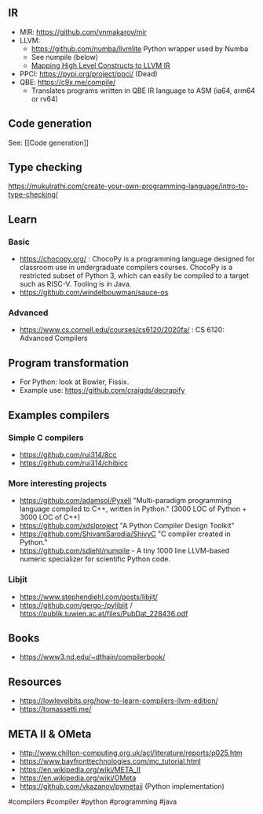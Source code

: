 ## IR

- MIR: <https://github.com/vnmakarov/mir>
- LLVM:
    - <https://github.com/numba/llvmlite> Python wrapper used by Numba
    - See numpile (below)
    - [Mapping High Level Constructs to LLVM IR](https://mapping-high-level-constructs-to-llvm-ir.readthedocs.io/en/latest/index.html)
- PPCI: <https://pypi.org/project/ppci/> (Dead)
- QBE: https://c9x.me/compile/
    - Translates programs written in QBE IR language to ASM (ia64, arm64 or rv64)

## Code generation

See: [[Code generation]]

## Type checking

https://mukulrathi.com/create-your-own-programming-language/intro-to-type-checking/


## Learn

### Basic

- https://chocopy.org/ : ChocoPy is a programming language designed for classroom use in undergraduate compilers courses. ChocoPy is a restricted subset of Python 3, which can easily be compiled to a target such as RISC-V. Tooling is in Java.
- https://github.com/windelbouwman/sauce-os

### Advanced

- https://www.cs.cornell.edu/courses/cs6120/2020fa/ : CS 6120: Advanced Compilers

## Program transformation

- For Python: look at Bowler, Fissix.
- Example use: https://github.com/craigds/decrapify

## Examples compilers

### Simple C compilers

- https://github.com/rui314/8cc
- https://github.com/rui314/chibicc

### More interesting projects

- https://github.com/adamsol/Pyxell "Multi-paradigm programming language compiled to C++, written in Python." (3000 LOC of Python + 3000 LOC of C++)
- https://github.com/xdslproject "A Python Compiler Design Toolkit"
- https://github.com/ShivamSarodia/ShivyC "C compiler created in Python."
- https://github.com/sdiehl/numpile - A tiny 1000 line LLVM-based numeric specializer for scientific Python code.

### Libjit

- https://www.stephendiehl.com/posts/libjit/
- https://github.com/gergo-/pylibjit / https://publik.tuwien.ac.at/files/PubDat_228436.pdf

## Books

- https://www3.nd.edu/~dthain/compilerbook/

## Resources

- https://lowlevelbits.org/how-to-learn-compilers-llvm-edition/
- https://tomassetti.me/

## META II & OMeta

- http://www.chilton-computing.org.uk/acl/literature/reports/p025.htm
- https://www.bayfronttechnologies.com/mc_tutorial.html
- https://en.wikipedia.org/wiki/META_II
- https://en.wikipedia.org/wiki/OMeta
- https://github.com/vkazanov/pymetaii (Python implementation)

<!-- Keywords -->
#compilers #compiler #python #programming #java
<!-- /Keywords -->
